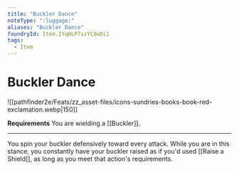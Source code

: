 ```yaml
---
title: "Buckler Dance"
noteType: ":luggage:"
aliases: "Buckler Dance"
foundryId: Item.IYqHLP7szYCdwDi1
tags:
  - Item
---
```


# Buckler Dance
![[pathfinder2e/Feats/zz_asset-files/icons-sundries-books-book-red-exclamation.webp|150]]

**Requirements** You are wielding a [[Buckler]].

* * *

You spin your buckler defensively toward every attack. While you are in this stance, you constantly have your buckler raised as if you'd used [[Raise a Shield]], as long as you meet that action's requirements.
